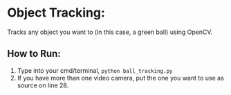 # Object Tracking:
Tracks any object you want to (in this case, a green ball) using OpenCV.

## How to Run:
1. Type into your cmd/terminal, `python ball_tracking.py`
2. If you have more than one video camera, put the one you want to use as source on line 28.
